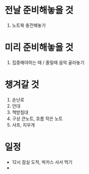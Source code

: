 # 전날 준비해놓을 것
1. 노트북 충전해놓기
 
# 미리 준비해놓을 것
1. 집중해야하는 때 / 졸릴때 음악 골라놓기



# 챙겨갈 것
1. 손난로
2. 안대
3. 책받침대
4. 구상 큰노트, 흐름 작은 노트
5. 샤프, 지우개


# 일정
- 12시 잠실 도착, 박카스 사서 먹기
- 

